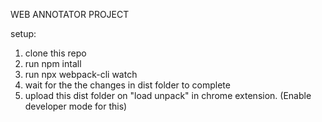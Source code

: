 WEB ANNOTATOR PROJECT

setup:
1. clone this repo
2. run npm intall
3. run npx webpack-cli watch
4. wait for the the changes in dist folder to complete
5. upload this dist folder on "load unpack" in chrome extension. (Enable developer mode for this)
